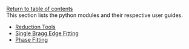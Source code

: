[Return to table of contents](index.md)<br/>
This section lists the python modules and their respective user guides.
* [Reduction Tools](UserManual-ReductionTools.md)
* [Single Bragg Edge Fitting](UserManual-EdgeFitting.md)
* [Phase Fitting](UserManual-PhaseFitting.md)